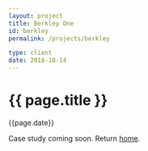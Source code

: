 ```yaml
---
layout: project
title: Berkley One
id: berkley
permalink: /projects/berkley

type: client
date: 2018-10-14
---
```


# {{ page.title }}
{{page.date}}

Case study coming soon. Return [home](/).